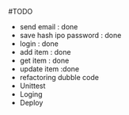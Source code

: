 #TODO

* send email : done
* save hash ipo password : done
* login : done
* add item : done
* get item : done
* update item :done
* refactoring dubble code
* Unittest
* Loging 
* Deploy